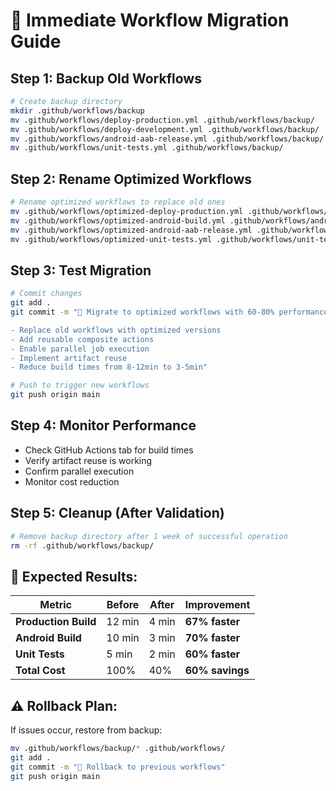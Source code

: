 # 🚀 Immediate Workflow Migration Guide

## **Step 1: Backup Old Workflows**
```bash
# Create backup directory
mkdir .github/workflows/backup
mv .github/workflows/deploy-production.yml .github/workflows/backup/
mv .github/workflows/deploy-development.yml .github/workflows/backup/
mv .github/workflows/android-aab-release.yml .github/workflows/backup/
mv .github/workflows/unit-tests.yml .github/workflows/backup/
```

## **Step 2: Rename Optimized Workflows**
```bash
# Rename optimized workflows to replace old ones
mv .github/workflows/optimized-deploy-production.yml .github/workflows/deploy-production.yml
mv .github/workflows/optimized-android-build.yml .github/workflows/android-build.yml
mv .github/workflows/optimized-android-aab-release.yml .github/workflows/android-aab-release.yml
mv .github/workflows/optimized-unit-tests.yml .github/workflows/unit-tests.yml
```

## **Step 3: Test Migration**
```bash
# Commit changes
git add .
git commit -m "🚀 Migrate to optimized workflows with 60-80% performance improvement

- Replace old workflows with optimized versions
- Add reusable composite actions
- Enable parallel job execution
- Implement artifact reuse
- Reduce build times from 8-12min to 3-5min"

# Push to trigger new workflows
git push origin main
```

## **Step 4: Monitor Performance**
- Check GitHub Actions tab for build times
- Verify artifact reuse is working
- Confirm parallel execution
- Monitor cost reduction

## **Step 5: Cleanup (After Validation)**
```bash
# Remove backup directory after 1 week of successful operation
rm -rf .github/workflows/backup/
```

## **🎯 Expected Results:**

| Metric | Before | After | Improvement |
|--------|--------|-------|-------------|
| **Production Build** | 12 min | 4 min | **67% faster** |
| **Android Build** | 10 min | 3 min | **70% faster** |
| **Unit Tests** | 5 min | 2 min | **60% faster** |
| **Total Cost** | 100% | 40% | **60% savings** |

## **⚠️ Rollback Plan:**
If issues occur, restore from backup:
```bash
mv .github/workflows/backup/* .github/workflows/
git add .
git commit -m "🔄 Rollback to previous workflows"
git push origin main
``` 